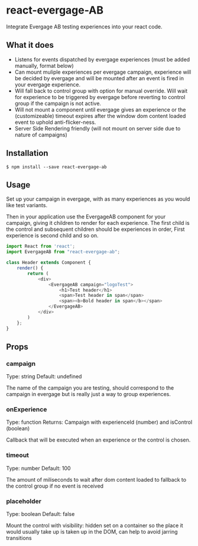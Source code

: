 # react-evergage-AB

Integrate Evergage AB testing experiences into your react code.


## What it does

 - Listens for events dispatched by evergage experiences (must be added manually, format below)
 - Can mount muliple experiences per evergage campaign, experience will be decided by evergage and will be mounted after an event is fired in your evergage experience.
 - Will fall back to control group with option for manual override. Will wait for experience to be triggered by evergage before reverting to control group if the campaign is not active.
 - Will not mount a component until evergage gives an experience or the (customizeable) timeout expires after the window dom content loaded event to uphold anti-flicker-ness. 
 - Server Side Rendering friendly (will not mount on server side due to nature of campaigns)

## Installation

```
$ npm install --save react-evergage-ab
```

## Usage

Set up your campaign in evergage, with as many experiences as you would like test variants.

Then in your application use the EvergageAB component for your campaign, giving it children to render for each experience. The first child is the control and subsequent children should be experiences in order, First experience is second child and so on.

```javascript
import React from 'react';
import EvergageAB from "react-evergage-ab";

class Header extends Component {
    render() {
        return (
            <div>
                <EvergageAB campaign="logoTest">
                    <h1>Test header</h1>
                    <span>Test header in span</span>
                    <span><b>Bold header in span</b></span>
                </EvergageAB>
            </div>
        )
    };
}
```


## Props

### campaign 
 
Type: string  Default: undefined

The name of the campaign you are testing, should correspond to the campaign in evergage but is really just a way to group experiences.

### onExperience 
 
Type: function Returns: Campaign with experienceId (number) and isControl (boolean)

Callback that will be executed when an experience or the control is chosen.

### timeout

Type: number Default: 100

The amount of miliseconds to wait after dom content loaded to fallback to the control group if no event is received

### placeholder

Type: boolean Default: false

Mount the control with visibility: hidden set on a container so the place it would usually take up is taken up in the DOM, can help to avoid jarring transitions
